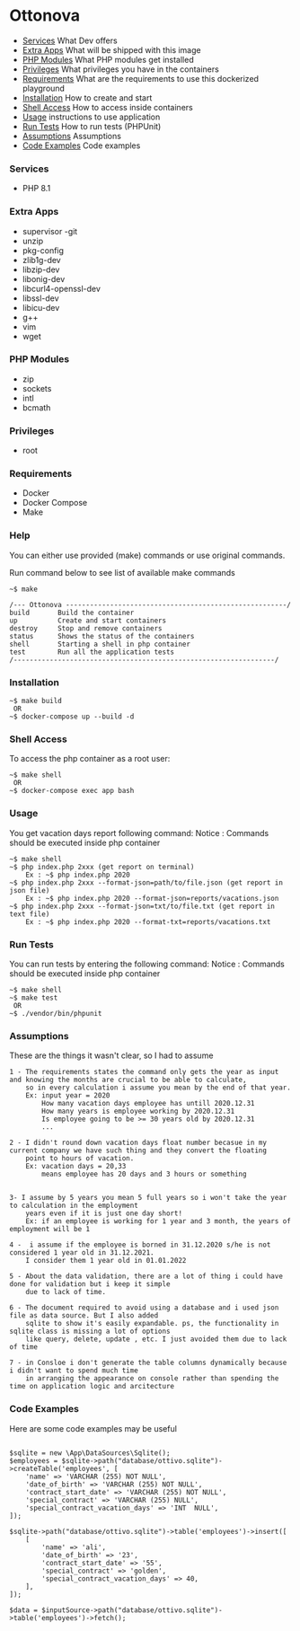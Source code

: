 # Ottonova

- [Services](#services) What Dev offers
- [Extra Apps](#extra-apps) What will be shipped with this image
- [PHP Modules](#php-modules) What PHP modules get installed
- [Privileges](#privileges) What privileges you have in the containers
- [Requirements](#requirements) What are the requirements to use this dockerized playground
- [Installation](#installation) How to create and start
- [Shell Access](#shell-access) How to access inside containers
- [Usage](#usage) instructions to use application
- [Run Tests](#run-tests) How to run tests (PHPUnit)
- [Assumptions](#Assumptions) Assumptions
- [Code Examples](#code-examples) Code examples

### Services
- PHP 8.1

### Extra Apps
- supervisor
-git
- unzip
- pkg-config
- zlib1g-dev
- libzip-dev
- libonig-dev
- libcurl4-openssl-dev
- libssl-dev
- libicu-dev
- g++
- vim
- wget

### PHP Modules
- zip 
- sockets 
- intl 
- bcmath

### Privileges
- root

### Requirements
- Docker
- Docker Compose
- Make

### Help
You can either use provided (make) commands or use original commands.

Run command below to see list of available make commands
```
~$ make

/--- Ottonova -------------------------------------------------------/
build		Build the container
up	        Create and start containers
destroy		Stop and remove containers
status 		Shows the status of the containers
shell		Starting a shell in php container
test     	Run all the application tests
/-----------------------------------------------------------------/
```
### Installation
```
~$ make build
 OR
~$ docker-compose up --build -d
```

### Shell Access
To access the php container as a root user:
```
~$ make shell
 OR
~$ docker-compose exec app bash
```
### Usage
You get vacation days report following command:
Notice : Commands should be executed inside php container
```
~$ make shell
~$ php index.php 2xxx (get report on terminal)
    Ex : ~$ php index.php 2020
~$ php index.php 2xxx --format-json=path/to/file.json (get report in json file)
    Ex : ~$ php index.php 2020 --format-json=reports/vacations.json
~$ php index.php 2xxx --format-json=txt/to/file.txt (get report in text file)
    Ex : ~$ php index.php 2020 --format-txt=reports/vacations.txt
```

### Run Tests
You can run tests by entering the following command:
Notice : Commands should be executed inside php container
```
~$ make shell
~$ make test 
 OR
~$ ./vendor/bin/phpunit
```


### Assumptions
These are the things it wasn't clear, so I had to assume
```
1 - The requirements states the command only gets the year as input and knowing the months are crucial to be able to calculate, 
    so in every calculation i assume you mean by the end of that year.
    Ex: input year = 2020
        How many vacation days employee has untill 2020.12.31
        How many years is employee working by 2020.12.31
        Is employee going to be >= 30 years old by 2020.12.31
        ... 
 
2 - I didn't round down vacation days float number becasue in my current company we have such thing and they convert the floating
    point to hours of vacation.
    Ex: vacation days = 20,33
        means employee has 20 days and 3 hours or something


3- I assume by 5 years you mean 5 full years so i won't take the year to calculation in the employment 
    years even if it is just one day short!
    Ex: if an employee is working for 1 year and 3 month, the years of employment will be 1

4 -  i assume if the employee is borned in 31.12.2020 s/he is not considered 1 year old in 31.12.2021.
    I consider them 1 year old in 01.01.2022

5 - About the data validation, there are a lot of thing i could have done for validation but i keep it simple
    due to lack of time.

6 - The document required to avoid using a database and i used json file as data source. But I also added 
    sqlite to show it's easily expandable. ps, the functionality in sqlite class is missing a lot of options
    like query, delete, update , etc. I just avoided them due to lack of time
 
7 - in Consloe i don't generate the table columns dynamically because i didn't want to spend much time 
    in arranging the appearance on console rather than spending the time on application logic and arcitecture
```

### Code Examples
Here are some code examples may be useful
```

$sqlite = new \App\DataSources\Sqlite();
$employees = $sqlite->path("database/ottivo.sqlite")->createTable('employees', [
    'name' => 'VARCHAR (255) NOT NULL',
    'date_of_birth' => 'VARCHAR (255) NOT NULL',
    'contract_start_date' => 'VARCHAR (255) NOT NULL',
    'special_contract' => 'VARCHAR (255) NULL',
    'special_contract_vacation_days' => 'INT  NULL',
]);

$sqlite->path("database/ottivo.sqlite")->table('employees')->insert([
    [
        'name' => 'ali',
        'date_of_birth' => '23',
        'contract_start_date' => '55',
        'special_contract' => 'golden',
        'special_contract_vacation_days' => 40,
    ],
]);

$data = $inputSource->path("database/ottivo.sqlite")->table('employees')->fetch();
```





